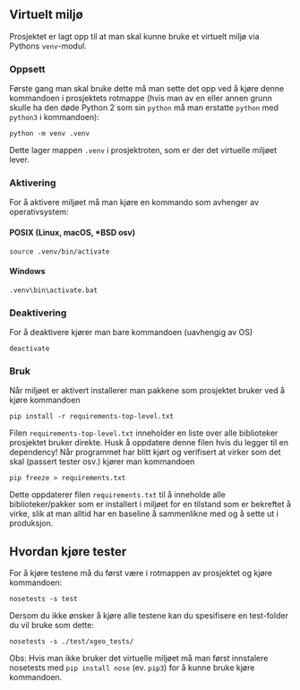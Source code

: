## Virtuelt miljø
Prosjektet er lagt opp til at man skal kunne bruke et virtuelt miljø via
Pythons `venv`-modul.

### Oppsett
Første gang man skal bruke dette må man sette det
opp ved å kjøre denne kommandoen i prosjektets rotmappe (hvis man av en
eller annen grunn skulle ha den døde Python 2 som sin `python` må man
erstatte `python` med `python3` i kommandoen):
```
python -m venv .venv
```
Dette lager mappen `.venv` i prosjektroten, som er der det virtuelle miljøet
lever.

### Aktivering
For å aktivere miljøet må man kjøre en kommando som avhenger av
operativsystem:

#### POSIX (Linux, macOS, \*BSD osv)
```
source .venv/bin/activate
```

#### Windows
```
.venv\bin\activate.bat
```

### Deaktivering
For å deaktivere kjører man bare kommandoen (uavhengig av OS)
```
deactivate
```

### Bruk
Når miljøet er aktivert installerer man pakkene som prosjektet bruker ved
å kjøre kommandoen
```
pip install -r requirements-top-level.txt
```
Filen `requirements-top-level.txt` inneholder en liste over alle biblioteker
prosjektet bruker direkte. Husk å oppdatere denne filen hvis du legger til en
dependency! Når programmet har blitt kjørt og verifisert at virker som det
skal (passert tester osv.) kjører man kommandoen
```
pip freeze > requirements.txt
```
Dette oppdaterer filen `requirements.txt` til å inneholde alle
biblioteker/pakker som er installert i miljøet for en tilstand som er
bekreftet å virke, slik at man alltid har en baseline å sammenlikne med og å
sette ut i produksjon.


## Hvordan kjøre tester
For å kjøre testene må du først være i rotmappen av prosjektet og kjøre kommandoen:

```
nosetests -s test
```

Dersom du ikke ønsker å kjøre alle testene kan du spesifisere en test-folder du vil bruke som dette:

```
nosetests -s ./test/xgeo_tests/
```

Obs: Hvis man ikke bruker det virtuelle miljøet må man først innstalere nosetests med `pip install nose` (ev. `pip3`) for å kunne bruke kjøre
kommandoen.
